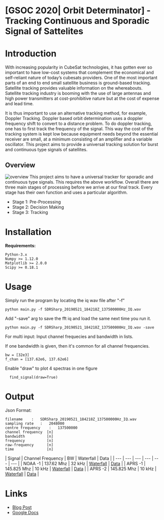# [GSOC 2020| Orbit Determinator] - Tracking Continuous and Sporadic Signal of Sattelites

# Introduction 
With increasing popularity in CubeSat technologies, it has gotten ever so important to have low-cost systems that complement the economical and self-reliant nature of today’s cubesats providers. One of the most important parts of an end to end small satellite business is ground-based tracking. Satellite tracking provides valuable information on the whereabouts. Satellite tracking industry is booming with the use of large antennas and high power transmitters at cost-prohibitive nature but at the cost of expense and lead time. 

It is thus important to use an alternative tracking method, for example, Doppler Tracking. Doppler based orbit determination uses a doppler frequency shift to convert to a distance problem. To do doppler tracking, one has to first track the frequency of the signal. This way the cost of the tracking system is kept low because equipment needs beyond the essential receiver are small, at a minimum consisting of an amplifier and a variable oscillator. This project aims to provide a universal tracking solution for burst and continuous type signals of satellites.

## Overview
![overview](https://i.imgur.com/h2c3nV8.png)
This project aims to have a universal tracker for sporadic and continuous type signals. This requires the above workflow. Overall there are three main stages of processing before we arrive at our final track. Every stage has their own function and uses a particular algorithm. 
 - Stage 1: Pre-Processing
 - Stage 2: Decision Making
 - Stage 3: Tracking 

# Installation
 **Requirements:**
 ```
Python-3.x
Numpy >= 1.12.0
Matplotlib >= 2.0.0
Scipy >= 0.18.1

```

# Usage
Simply run the program by locating the iq wav file after "-f"
```
python main.py -f SDRSharp_20190521_184218Z_137500000Hz_IQ.wav
```
Add "-save" arg to save the fft iq and load the same next time you run it. 
 ```
python main.py -f SDRSharp_20190521_184218Z_137500000Hz_IQ.wav -save
```
For multi input:
Input channel frequecies and bandwidth in lists.

If one bandwidth is given, then it's common for all channel frequencies.
```
bw = [32e3] 
f_chan = [137.62e6, 137.62e6] 
```
Enable "draw" to plot 4 spectras in one figure
```
  find_signal(draw=True)
```

# Output
Json Format:
```
filename	:	SDRSharp_20190521_184218Z_137500000Hz_IQ.wav
sampling rate	:	2048000
centre frequency	:	137500000
channel frequency  [n]
bandwidth		   [n]
frequency		   [n]
raw-frequency	   [n]
time		       [n]
```

| Signal | Channel Frequency | BW | Waterfall | Data |
| --- | --- | --- | --- | --- | --- |
| NOAA -1 | 137.62 Mhz | 32 kHz | [Waterfall](https://i.imgur.com/7YUSvKv.jpg) | [Data](/results/noaa-2019521-data.json) |
| APRS -1 | 145.825 Mhz | 10 kHz | [Waterfall](https://i.imgur.com/CTGxOq3.png) | [Data](/results/aprs-2019527-data.json) |
| APRS -2 | 145.825 Mhz | 10 kHz | [Waterfall](https://i.imgur.com/n1DcUQQ.png) | [Data](/results/aprs-2019526-data.json) |

# Links
 - [Blog Post](https://aerospaceresearch.net/?p=1942)
 - [Google Docs](https://docs.google.com/document/d/1F9XKZiT5WFehbTom8RvvZalw7KCDICRS1sFiqU8vgps/edit?usp=sharing)